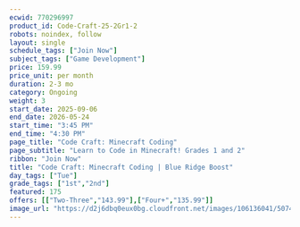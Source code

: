 ```yaml
---
ecwid: 770296997
product_id: Code-Craft-25-2Gr1-2
robots: noindex, follow
layout: single
schedule_tags: ["Join Now"]
subject_tags: ["Game Development"]
price: 159.99
price_unit: per month
duration: 2-3 mo
category: Ongoing
weight: 3
start_date: 2025-09-06
end_date: 2026-05-24
start_time: "3:45 PM"
end_time: "4:30 PM"
page_title: "Code Craft: Minecraft Coding"
page_subtitle: "Learn to Code in Minecraft! Grades 1 and 2"
ribbon: "Join Now"
title: "Code Craft: Minecraft Coding | Blue Ridge Boost"
day_tags: ["Tue"]
grade_tags: ["1st","2nd"]
featured: 175
offers: [["Two-Three","143.99"],["Four+","135.99"]]
image_url: "https://d2j6dbq0eux0bg.cloudfront.net/images/106136041/5074183223.png"
---
```

